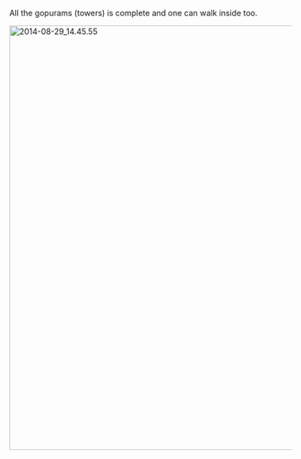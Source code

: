 <html><body><p>All the gopurams (towers) is complete and one can walk inside too.</p><p><a href="https://xtoinf.files.wordpress.com/2014/08/2014-08-29_14-45-55.png"><img class="aligncenter wp-image-1522 size-full" src="http://xtoinf.files.wordpress.com/2014/08/2014-08-29_14-45-55.png" alt="2014-08-29_14.45.55" width="1276" height="756"></a></p></body></html>